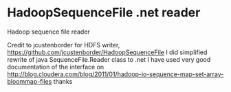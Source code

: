 HadoopSequenceFile .net reader
================

Hadoop sequence file reader

Credit to jcustenborder for HDFS writer, https://github.com/jcustenborder/HadoopSequenceFile
I did simplified rewrite of java SequenceFile.Reader class to .net
I have used very good documentation of the interface on http://blog.cloudera.com/blog/2011/01/hadoop-io-sequence-map-set-array-bloommap-files
thanks


